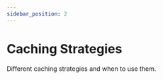 ```yaml
---
sidebar_position: 2
---
```


# Caching Strategies

Different caching strategies and when to use them. 